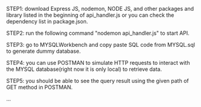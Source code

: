 STEP1: download Express JS, nodemon, NODE JS, and other packages and library listed in the beginning of api_handler.js
or you can check the dependency list in package.json.

STEP2: run the following command "nodemon api_handler.js" to start API.

STEP3: go to MYSQLWorkbench and copy paste SQL code from MYSQL.sql to generate dummy database.

STEP4: you can use POSTMAN to simulate HTTP requests to interact with the MYSQL database(right now it is only local) to
retrieve data.

STEP5: you should be able to see the query result using the given path of GET method in POSTMAN.

...
